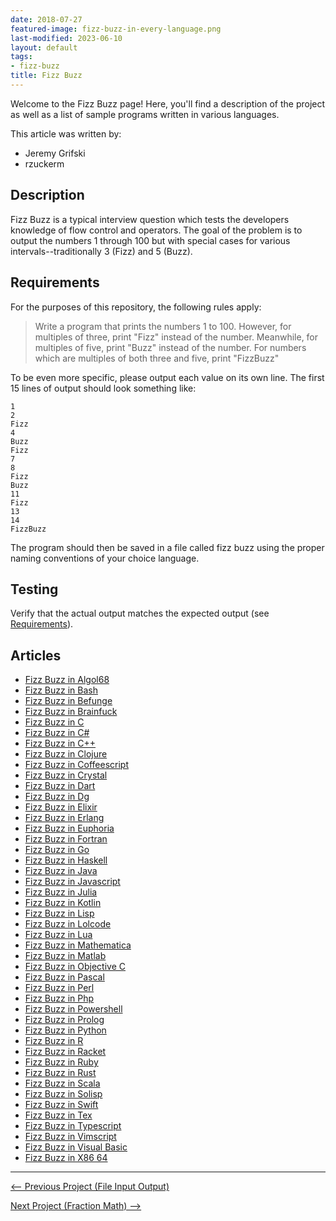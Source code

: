 ```yaml
---
date: 2018-07-27
featured-image: fizz-buzz-in-every-language.png
last-modified: 2023-06-10
layout: default
tags:
- fizz-buzz
title: Fizz Buzz
---
```


Welcome to the Fizz Buzz page! Here, you'll find a description of the project as well as a list of sample programs written in various languages.

This article was written by:

- Jeremy Grifski
- rzuckerm

## Description

Fizz Buzz is a typical interview question which tests the developers knowledge
of flow control and operators. The goal of the problem is to output the
numbers 1 through 100 but with special cases for various intervals--traditionally
3 (Fizz) and 5 (Buzz).


## Requirements

For the purposes of this repository, the following rules apply:

> Write a program that prints the numbers 1 to 100. However, for multiples of three,
> print "Fizz" instead of the number. Meanwhile, for multiples of five, print "Buzz"
> instead of the number. For numbers which are multiples of both three and five,
> print "FizzBuzz"

To be even more specific, please output each value on its own line. The first 15
lines of output should look something like:

```console
1
2
Fizz
4
Buzz
Fizz
7
8
Fizz
Buzz
11
Fizz
13
14
FizzBuzz
```

The program should then be saved in a file called fizz buzz using the proper
naming conventions of your choice language.


## Testing

Verify that the actual output matches the expected output
(see [Requirements](#requirements)).


## Articles

- [Fizz Buzz in Algol68](https://sampleprograms.io/projects/fizz-buzz/algol68)
- [Fizz Buzz in Bash](https://sampleprograms.io/projects/fizz-buzz/bash)
- [Fizz Buzz in Befunge](https://sampleprograms.io/projects/fizz-buzz/befunge)
- [Fizz Buzz in Brainfuck](https://sampleprograms.io/projects/fizz-buzz/brainfuck)
- [Fizz Buzz in C](https://sampleprograms.io/projects/fizz-buzz/c)
- [Fizz Buzz in C#](https://sampleprograms.io/projects/fizz-buzz/c-sharp)
- [Fizz Buzz in C++](https://sampleprograms.io/projects/fizz-buzz/c-plus-plus)
- [Fizz Buzz in Clojure](https://sampleprograms.io/projects/fizz-buzz/clojure)
- [Fizz Buzz in Coffeescript](https://sampleprograms.io/projects/fizz-buzz/coffeescript)
- [Fizz Buzz in Crystal](https://sampleprograms.io/projects/fizz-buzz/crystal)
- [Fizz Buzz in Dart](https://sampleprograms.io/projects/fizz-buzz/dart)
- [Fizz Buzz in Dg](https://sampleprograms.io/projects/fizz-buzz/dg)
- [Fizz Buzz in Elixir](https://sampleprograms.io/projects/fizz-buzz/elixir)
- [Fizz Buzz in Erlang](https://sampleprograms.io/projects/fizz-buzz/erlang)
- [Fizz Buzz in Euphoria](https://sampleprograms.io/projects/fizz-buzz/euphoria)
- [Fizz Buzz in Fortran](https://sampleprograms.io/projects/fizz-buzz/fortran)
- [Fizz Buzz in Go](https://sampleprograms.io/projects/fizz-buzz/go)
- [Fizz Buzz in Haskell](https://sampleprograms.io/projects/fizz-buzz/haskell)
- [Fizz Buzz in Java](https://sampleprograms.io/projects/fizz-buzz/java)
- [Fizz Buzz in Javascript](https://sampleprograms.io/projects/fizz-buzz/javascript)
- [Fizz Buzz in Julia](https://sampleprograms.io/projects/fizz-buzz/julia)
- [Fizz Buzz in Kotlin](https://sampleprograms.io/projects/fizz-buzz/kotlin)
- [Fizz Buzz in Lisp](https://sampleprograms.io/projects/fizz-buzz/lisp)
- [Fizz Buzz in Lolcode](https://sampleprograms.io/projects/fizz-buzz/lolcode)
- [Fizz Buzz in Lua](https://sampleprograms.io/projects/fizz-buzz/lua)
- [Fizz Buzz in Mathematica](https://sampleprograms.io/projects/fizz-buzz/mathematica)
- [Fizz Buzz in Matlab](https://sampleprograms.io/projects/fizz-buzz/matlab)
- [Fizz Buzz in Objective C](https://sampleprograms.io/projects/fizz-buzz/objective-c)
- [Fizz Buzz in Pascal](https://sampleprograms.io/projects/fizz-buzz/pascal)
- [Fizz Buzz in Perl](https://sampleprograms.io/projects/fizz-buzz/perl)
- [Fizz Buzz in Php](https://sampleprograms.io/projects/fizz-buzz/php)
- [Fizz Buzz in Powershell](https://sampleprograms.io/projects/fizz-buzz/powershell)
- [Fizz Buzz in Prolog](https://sampleprograms.io/projects/fizz-buzz/prolog)
- [Fizz Buzz in Python](https://sampleprograms.io/projects/fizz-buzz/python)
- [Fizz Buzz in R](https://sampleprograms.io/projects/fizz-buzz/r)
- [Fizz Buzz in Racket](https://sampleprograms.io/projects/fizz-buzz/racket)
- [Fizz Buzz in Ruby](https://sampleprograms.io/projects/fizz-buzz/ruby)
- [Fizz Buzz in Rust](https://sampleprograms.io/projects/fizz-buzz/rust)
- [Fizz Buzz in Scala](https://sampleprograms.io/projects/fizz-buzz/scala)
- [Fizz Buzz in Solisp](https://sampleprograms.io/projects/fizz-buzz/solisp)
- [Fizz Buzz in Swift](https://sampleprograms.io/projects/fizz-buzz/swift)
- [Fizz Buzz in Tex](https://sampleprograms.io/projects/fizz-buzz/tex)
- [Fizz Buzz in Typescript](https://sampleprograms.io/projects/fizz-buzz/typescript)
- [Fizz Buzz in Vimscript](https://sampleprograms.io/projects/fizz-buzz/vimscript)
- [Fizz Buzz in Visual Basic](https://sampleprograms.io/projects/fizz-buzz/visual-basic)
- [Fizz Buzz in X86 64](https://sampleprograms.io/projects/fizz-buzz/x86-64)

***

<nav class="project-nav">

<div id="prev" markdown="1">

[<-- Previous Project (File Input Output)](https://sampleprograms.io/projects/file-input-output)

</div>

<div id="next" markdown="1">

[Next Project (Fraction Math) -->](https://sampleprograms.io/projects/fraction-math)

</div>

</nav>